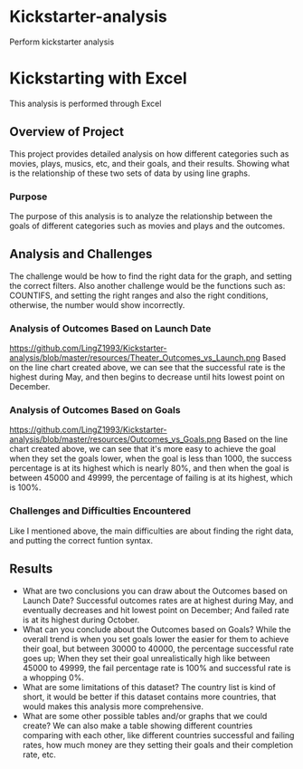 # Kickstarter-analysis
Perform kickstarter analysis
# Kickstarting with Excel
This analysis is performed through Excel
## Overview of Project
This project provides detailed analysis on how different categories such as movies, plays, musics, etc, and their goals, and their results. Showing what is the relationship of these two sets of data by using line graphs. 
### Purpose
The purpose of this analysis is to analyze the relationship between the goals of different categories such as movies and plays and the outcomes. 
## Analysis and Challenges
The challenge would be how to find the right data for the graph, and setting the correct filters. Also another challenge would be the functions such as: COUNTIFS, and setting the right ranges and also the right conditions, otherwise, the number would show incorrectly. 
### Analysis of Outcomes Based on Launch Date
https://github.com/LingZ1993/Kickstarter-analysis/blob/master/resources/Theater_Outcomes_vs_Launch.png  Based on the line chart created above, we can see that the successful rate is the highest during May, and then begins to decrease until hits lowest point on December. 
### Analysis of Outcomes Based on Goals
https://github.com/LingZ1993/Kickstarter-analysis/blob/master/resources/Outcomes_vs_Goals.png   Based on the line chart created above, we can see that it's more easy to achieve the goal when they set the goals lower, when the goal is less than 1000, the success percentage is at its highest which is nearly 80%, and then when the goal is between 45000 and 49999, the percentage of failing is at its highest, which is 100%. 
### Challenges and Difficulties Encountered
Like I mentioned above, the main difficulties are about finding the right data, and putting the correct funtion syntax. 
## Results

- What are two conclusions you can draw about the Outcomes based on Launch Date?
Successful outcomes rates are at highest during May, and eventually decreases and hit lowest point on December; And failed rate is at its highest during October. 
- What can you conclude about the Outcomes based on Goals?
While the overall trend is when you set goals lower the easier for them to achieve their goal, but between 30000 to 40000, the percentage successful rate goes up; When they set their goal unrealistically high like between 45000 to 49999, the fail percentage rate is 100% and successful rate is a whopping 0%. 
- What are some limitations of this dataset?
The country list is kind of short, it would be better if this dataset contains more countries, that would makes this analysis more comprehensive. 
- What are some other possible tables and/or graphs that we could create?
We can also make a table showing different countries comparing with each other, like different countries successful and failing rates, how much money are they setting their goals and their completion rate, etc. 
